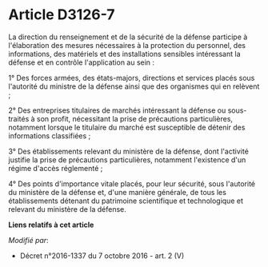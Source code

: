 # Article D3126-7

La          direction du renseignement et de la sécurité de la défense participe à l'élaboration des mesures nécessaires à la
protection du personnel, des informations, des matériels et des installations sensibles intéressant la défense et en contrôle
l'application au sein : 

1° Des forces armées, des états-majors, directions et services placés sous l'autorité du ministre de la défense ainsi que des
organismes qui en relèvent ; 

2° Des entreprises titulaires de marchés intéressant la défense ou sous-traités à son profit, nécessitant la prise de
précautions particulières, notamment lorsque le titulaire du marché est susceptible de détenir des informations
classifiées ; 

3° Des établissements relevant du ministère de la défense, dont l'activité justifie la prise de précautions particulières,
notamment l'existence d'un régime d'accès réglementé ; 

4° Des points d'importance vitale placés, pour leur sécurité, sous l'autorité du ministère de la défense et, d'une manière
générale, de tous les établissements détenant du patrimoine scientifique et technologique et relevant du ministère de la
défense.

**Liens relatifs à cet article**

_Modifié par_:

  - Décret n°2016-1337 du 7 octobre 2016 - art. 2 (V)
